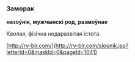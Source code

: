 ### Заморак
**назоўнік, мужчынскі род, размоўнае**

Кволая, фізічна недаразвітая істота.

<a rel="author">[http://rv-blr.com/](http://rv-blr.com/slounik.jsp?letterId=0&maskId=0&pageId=1041)</a>

